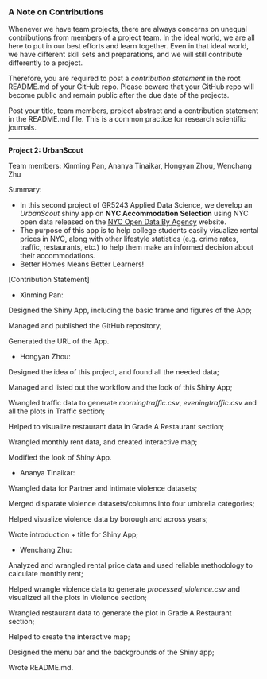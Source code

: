 ### A Note on Contributions

Whenever we have team projects, there are always concerns on unequal contributions from members of a project team. In the ideal world, we are all here to put in our best efforts and learn together. Even in that ideal world, we have different skill sets and preparations, and we will still contribute differently to a project. 

Therefore, you are required to post a *contribution statement* in the root README.md of your GitHub repo. Please beware that your GitHub repo will become public and remain public after the due date of the projects. 

Post your title, team members, project abstract and a contribution statement in the README.md file.  This is a common practice for research scientific journals. 

---

**Project 2: UrbanScout**

Team members: Xinming Pan, Ananya Tinaikar, Hongyan Zhou, Wenchang Zhu

Summary:
+ In this second project of GR5243 Applied Data Science, we develop an *UrbanScout* shiny app on **NYC Accommodation Selection** using NYC open data released on the [NYC Open Data By Agency](https://opendata.cityofnewyork.us/data/) website.
+ The purpose of this app is to help college students easily visualize rental prices in NYC, along with other lifestyle statistics (e.g. crime rates, traffic, restaurants, etc.) to help them make an informed decision about their accommodations.
+ Better Homes Means Better Learners!

[Contribution Statement] 

+ Xinming Pan: 

Designed the Shiny App, including the basic frame and figures of the App; 

Managed and published the GitHub repository; 

Generated the URL of the App.


+ Hongyan Zhou:

Designed the idea of this project, and found all the needed data; 

Managed and listed out the workflow and the look of this Shiny App; 

Wrangled traffic data to generate *morningtraffic.csv*, *eveningtraffic.csv* and all the plots in Traffic section;

Helped to visualize restaurant data in Grade A Restaurant section;

Wrangled monthly rent data, and created interactive map;

Modified the look of Shiny App.


+ Ananya Tinaikar:

Wrangled data for Partner and intimate violence datasets; 

Merged disparate violence datasets/columns into four umbrella categories;

Helped visualize violence data by borough and across years; 

Wrote introduction + title for Shiny App;


+ Wenchang Zhu:

Analyzed and wrangled rental price data and used reliable methodology to calculate monthly rent;

Helped wrangle violence data to generate *processed_violence.csv* and visualized all the plots in Violence section;

Wrangled restaurant data to generate the plot in Grade A Restaurant section;

Helped to create the interactive map;

Designed the menu bar and the backgrounds of the Shiny app; 

Wrote README.md.

